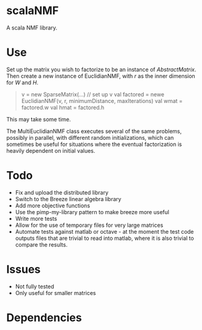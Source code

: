 scalaNMF
========

A scala NMF library.

Use
===
Set up the matrix you wish to factorize to be an instance of <i>AbstractMatrix</i>. Then create a new instance of
EuclidianNMF, with <i>r</i> as the inner dimension for <i>W</i> and <i>H</i>.

> v = new SparseMatrix(...)
> // set up v
> val factored = newe EuclidianNMF(v, r, minimumDistance, maxIterations)
> val wmat = factored.w
> val hmat = factored.h

This may take some time.

The MultiEuclidianNMF class executes several of the same problems, possibly in parallel, with different random initializations,
which can sometimes be useful for situations where the eventual factorization is heavily dependent on initial values.

Todo
====
 * Fix and upload the distributed library
 * Switch to the Breeze linear algebra library
 * Add more objective functions
 * Use the pimp-my-library pattern to make breeze more useful
 * Write more tests
 * Allow for the use of temporary files for very large matrices
 * Automate tests against matlab or octave - at the moment the test code outputs files that are trivial to read into matlab,
 where it is also trivial to compare the results.

Issues
======
 * Not fully tested
 * Only useful for smaller matrices

Dependencies
============
